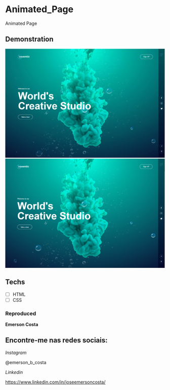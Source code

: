 # Animated_Page
  Animated Page

## Demonstration

<img src="./img/result.gif" alt="Exemplo">
<img src="./img/result1.png" alt="Exemplo">

## Techs

* [ ] HTML
* [ ] CSS

### Reproduced

**Emerson Costa**

## Encontre-me nas redes sociais: 

*Instagram*

@emerson_b_costa

*Linkedin*

https://www.linkedin.com/in/joseemersoncosta/
